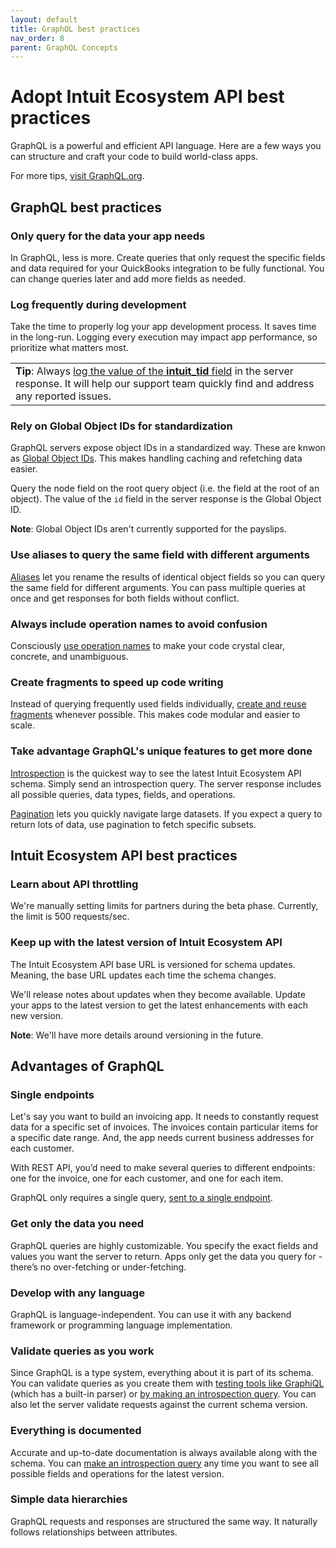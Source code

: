 ```yaml
---
layout: default
title: GraphQL best practices
nav_order: 8
parent: GraphQL Concepts
---
```


# Adopt Intuit Ecosystem API best practices

GraphQL is a powerful and efficient API language. Here are a few ways you can structure and craft your code to build world-class apps.

For more tips, [visit GraphQL.org](https://graphql.org/learn/best-practices/). 

## GraphQL best practices

### Only query for the data your app needs

In GraphQL, less is more. Create queries that only request the specific fields and data required for your QuickBooks integration to be fully functional. You can change queries later and add more fields as needed. 
 
### Log frequently during development

Take the time to properly log your app development process. It saves time in the long-run. Logging every execution may impact app performance, so prioritize what matters most.

<table>
<tr>
<td><strong>Tip</strong>: Always <a href="../../faq/error-handling/">log the value of the <strong>intuit_tid</strong> field</a> in the server response. It will help our support team quickly find and address any reported issues.
</td>
</tr>
</table>

### Rely on Global Object IDs for standardization

GraphQL servers expose object IDs in a standardized way. These are knwon as [Global Object IDs](https://graphql.org/learn/global-object-identification/). This makes handling caching and refetching data easier. 

Query the node field on the root query object (i.e. the field at the root of an object). The value of the `id` field in the server response is the Global Object ID. 

**Note**: Global Object IDs aren't currently supported for the payslips.

### Use aliases to query the same field with different arguments

[Aliases](https://graphql.org/learn/queries/#aliases) let you rename the results of identical object fields so you can query the same field for different arguments. You can pass multiple queries at once and get responses for both fields without conflict. 
 
### Always include operation names to avoid confusion

Consciously [use operation names](https://graphql.org/learn/queries/#operationname) to make your code crystal clear, concrete, and unambiguous. 
 
### Create fragments to speed up code writing

Instead of querying frequently used fields individually, [create and reuse fragments](../fragments/) whenever possible. This makes code modular and easier to scale. 
 
### Take advantage GraphQL's unique features to get more done

[Introspection](../introspection/) is the quickest way to see the latest Intuit Ecosystem API schema.  Simply send an introspection query. The server response includes all possible queries, data types, fields, and operations. 

[Pagination](../pagination/) lets you quickly navigate large datasets. If you expect a query to return lots of data, use pagination to fetch specific subsets. 

## Intuit Ecosystem API best practices

### Learn about API throttling
We're manually setting limits for partners during the beta phase. Currently, the limit is 500 requests/sec.

### Keep up with the latest version of Intuit Ecosystem API

The Intuit Ecosystem API base URL is versioned for schema updates. Meaning, the base URL updates each time the schema changes. 

We'll release notes about updates when they become available. Update your apps to the latest version to get the latest enhancements with each new version.

**Note**: We'll have more details around versioning in the future.


## Advantages of GraphQL

### Single endpoints

Let's say you want to build an invoicing app. It needs to constantly request data for a specific set of invoices. The invoices contain particular items for a specific date range. And, the app needs current business addresses for each customer. 

With REST API, you’d need to make several queries to different endpoints: one for the invoice, one for each customer, and one for each item.

GraphQL only requires a single query, [sent to a single endpoint](../../getting-started/endpoints/). 

### Get only the data you need

GraphQL queries are highly customizable. You specify the exact fields and values you want the server to return. Apps only get the data you query for - there’s no over-fetching or under-fetching.

### Develop with any language
GraphQL is language-independent. You can use it with any backend framework or programming language implementation.

### Validate queries as you work

Since GraphQL is a type system, everything about it is part of its schema. You can validate queries as you create them with [testing tools like GraphiQL](../..graphiql-ide/) (which has a built-in parser) or [by making an introspection query](../introspection/). You can also let the server validate requests against the current schema version.

### Everything is documented

Accurate and up-to-date documentation is always available along with the schema. You can [make an introspection query](../introspection/) any time you want to see all possible fields and operations for the latest version.

### Simple data hierarchies

GraphQL requests and responses are structured the same way. It naturally follows relationships between attributes.
